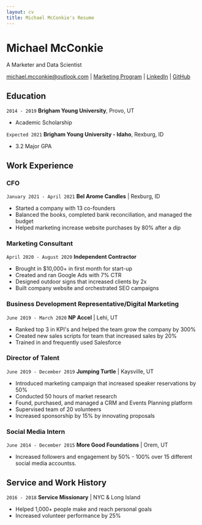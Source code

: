 ```yaml
---
layout: cv
title: Michael McConkie's Resume
---
```

# Michael McConkie
A Marketer and Data Scientist

<div id="webaddress">
<a href="mailto:michael.mcconkie@outlook.com">michael.mcconkie@outlook.com</a>
| <a href="hhttps://www.byui.edu/business-management/department-of-marketing">Marketing Program</a>
| <a href="https://www.linkedin.com/in/michaelmcconkie/">LinkedIn</a>
| <a href="https://mcc0nkie.github.io/McConkie_Resume/">GitHub</a>
</div>

<!-- https://www.monique.tech/the-art-of-markdown -->

## Education

`2014 - 2019`
__Brigham Young University__, Provo, UT

- Academic Scholarship

`Expected 2021`
__Brigham Young University - Idaho__, Rexburg, ID

- 3.2 Major GPA

## Work Experience

### CFO

`January 2021 - April 2021`
__Bel Arome Candles__ | Rexburg, ID

- Started a company with 13 co-founders
- Balanced the books, completed bank reconciliation, and managed the budget
- Helped marketing increase website purchases by 80% after a dip

### Marketing Consultant

`April 2020 - August 2020`
__Independent Contractor__

- Brought in $10,000+ in first month for start-up
- Created and ran Google Ads with 7% CTR
- Designed outdoor signs that increased clients by 2x
- Built company website and orchestrated SEO campaigns

### Business Development Representative/Digital Marketing

`June 2019 - March 2020`
__NP Accel__ | Lehi, UT

- Ranked top 3 in KPI's and helped the team grow the company by 300%
- Created new sales scripts for team  that increased sales by 20%
- Trained in and frequently used Salesforce


### Director of Talent

`June 2019 - December 2019`
__Jumping Turtle__ | Kaysville, UT

- Introduced marketing campaign that increased speaker reservations by 50%
- Conducted 50 hours of market research 
- Found, purchased, and managed a CRM and Events Planning platform
- Supervised team of 20 volunteers
- Increased sponsorship by 15% by innovating proposals


### Social Media Intern

`June 2014 - December 2015`
__More Good Foundations__ | Orem, UT

- Increased followers and engagement by 50% - 100% over 15 different social media accountss.


## Service and Work History

`2016 - 2018`
__Service Missionary__ | NYC & Long Island
- Helped 1,000+ people make and reach personal goals
- Increased volunteer performance by 25%



<!-- ### Footer

Last updated: May 2013 -->


